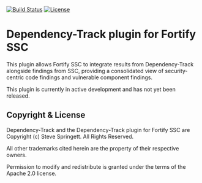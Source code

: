 [![Build Status](https://travis-ci.org/DependencyTrack/fortify-ssc-plugin.svg?branch=master)](https://travis-ci.org/DependencyTrack/fortify-ssc-plugin)
[![License](https://img.shields.io/badge/license-Apache%202.0-brightgreen.svg)][License]

Dependency-Track plugin for Fortify SSC
=========

This plugin allows Fortify SSC to integrate results from Dependency-Track alongside 
findings from SSC, providing a consolidated view of security-centric code findings 
and vulnerable component findings.

This plugin is currently in active development and has not yet been released.

Copyright & License
-------------------

Dependency-Track and the Dependency-Track plugin for Fortify SSC are Copyright (c) Steve Springett. All Rights Reserved.

All other trademarks cited herein are the property of their respective owners.

Permission to modify and redistribute is granted under the terms of the Apache 2.0 license.

  [license-image]: https://img.shields.io/badge/license-apache%20v2-brightgreen.svg
  [License]: https://github.com/DependencyTrack/fortify-ssc-plugin/blob/master/LICENSE

